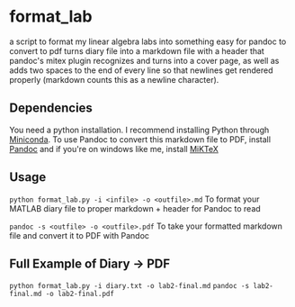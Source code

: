 # format_lab
a script to format my linear algebra labs into something easy for pandoc to convert to pdf
turns diary file into a markdown file with a header that pandoc's mitex plugin recognizes and turns into a cover page, as well as adds two spaces to the end of every line so that newlines get rendered properly (markdown counts this as a newline character).

## Dependencies
You need a python installation. I recommend installing Python through [Miniconda](https://docs.conda.io/en/latest/miniconda.html).
To use Pandoc to convert this markdown file to PDF, install [Pandoc](https://pandoc.org/installing.html) and if you're on windows like me, install [MiKTeX](https://miktex.org/download)

## Usage
`python format_lab.py -i <infile> -o <outfile>.md`
To format your MATLAB diary file to proper markdown + header for Pandoc to read

`pandoc -s <outfile> -o <outfile>.pdf`
To take your formatted markdown file and convert it to PDF with Pandoc
  
## Full Example of Diary -> PDF
`python format_lab.py -i diary.txt -o lab2-final.md`
`pandoc -s lab2-final.md -o lab2-final.pdf`

